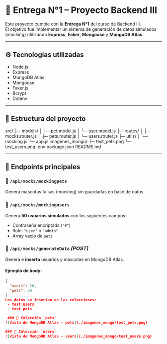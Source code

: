 # 🧩 Entrega N°1 – Proyecto Backend III

Este proyecto cumple con la **Entrega N°1** del curso de Backend III.  
El objetivo fue implementar un sistema de generación de datos simulados (mocking) utilizando **Express**, **Faker**, **Mongoose** y **MongoDB Atlas**.

---

## ⚙️ Tecnologías utilizadas
- Node.js  
- Express  
- MongoDB Atlas  
- Mongoose  
- Faker.js  
- Bcrypt  
- Dotenv  

---

## 📁 Estructura del proyecto

src/
├─ models/
│ ├─ pet.model.js
│ └─ user.model.js
├─ routes/
│ ├─ mocks.router.js
│ ├─ pets.router.js
│ └─ users.router.js
├─ utils/
│ └─ mocking.js
└─ app.js
imagenes_mongo/
├─ test_pets.png
└─ test_users.png
.env
package.json
README.md

---

## 🚀 Endpoints principales

### 🔹 `/api/mocks/mockingpets`
Genera mascotas falsas (mocking) sin guardarlas en base de datos.

### 🔹 `/api/mocks/mockingusers`
Genera **50 usuarios simulados** con los siguientes campos:
- Contraseña encriptada (`"#"`)
- Role: `"user"` o `"admin"`
- Array vacío de `pets`

### 🔹 `/api/mocks/generateData`  *(POST)*
Genera e **inserta** usuarios y mascotas en MongoDB Atlas.

#### Ejemplo de body:
```json
{
  "users": 20,
  "pets": 30
}
Los datos se insertan en las colecciones:
 - test.users
 - test.pets

 ### 📸 Colección `pets`
![Vista de MongoDB Atlas - pets](./imagenes_mongo/test_pets.png)

### 📸 Colección `users`
![Vista de MongoDB Atlas - users](./imagenes_mongo/test_users.png)
